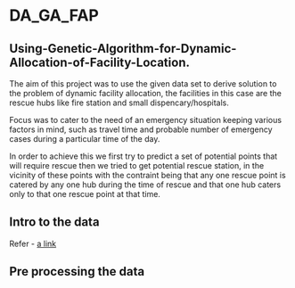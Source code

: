 # DA_GA_FAP

## Using-Genetic-Algorithm-for-Dynamic-Allocation-of-Facility-Location.

The aim of this project was to use the given data set to derive solution to the problem of dynamic facility allocation, the facilities in this case are the rescue hubs like fire station and small dispencary/hospitals.

Focus was to cater to the need of an emergency situation keeping various factors in mind, such as travel time and probable number of emergency cases during a particular time of the day.

In order to achieve this we first try to predict a set of potential points that will require rescue then we tried to get potential rescue station, in the vicinity of these points with the contraint being that any one rescue point is catered by any one hub during the time of rescue and that one hub caters only to that one rescue point at that time. 

## Intro to the data 

Refer - [a link](https://github.com/beginner46/DA_GA_FAP/blob/main/data.zip)

## Pre processing the data

